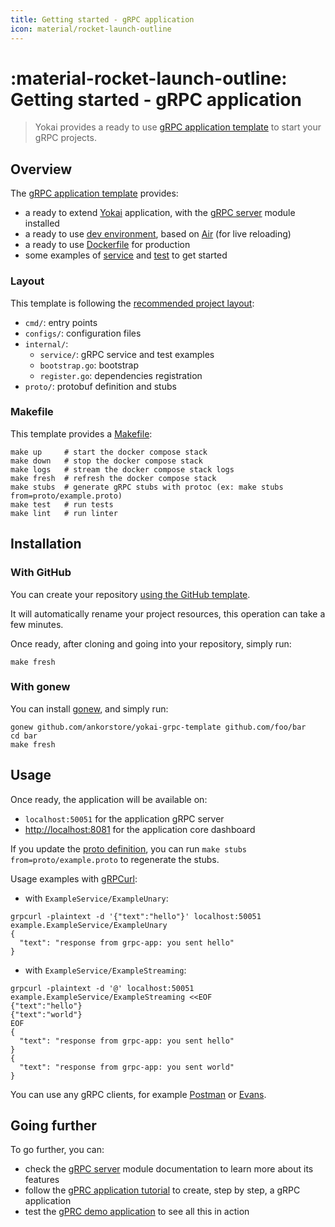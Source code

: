 ```yaml
---
title: Getting started - gRPC application
icon: material/rocket-launch-outline
---
```


# :material-rocket-launch-outline: Getting started - gRPC application

> Yokai provides a ready to use [gRPC application template](https://github.com/ankorstore/yokai-grpc-template) to start your gRPC projects.

## Overview

The [gRPC application template](https://github.com/ankorstore/yokai-grpc-template) provides:

- a ready to extend [Yokai](https://github.com/ankorstore/yokai) application, with the [gRPC server](../modules/fxgrpcserver.md) module installed
- a ready to use [dev environment](https://github.com/ankorstore/yokai-grpc-template/blob/main/docker-compose.yaml), based on [Air](https://github.com/air-verse/air) (for live reloading)
- a ready to use [Dockerfile](https://github.com/ankorstore/yokai-grpc-template/blob/main/Dockerfile) for production
- some examples of [service](https://github.com/ankorstore/yokai-grpc-template/blob/main/internal/service/example.go) and [test](https://github.com/ankorstore/yokai-grpc-template/blob/main/internal/service/example_test.go) to get started

### Layout

This template is following the [recommended project layout](https://go.dev/doc/modules/layout#server-project):

- `cmd/`: entry points
- `configs/`: configuration files
- `internal/`:
	- `service/`: gRPC service and test examples
	- `bootstrap.go`: bootstrap
	- `register.go`: dependencies registration
- `proto/`: protobuf definition and stubs

### Makefile

This template provides a [Makefile](https://github.com/ankorstore/yokai-grpc-template/blob/main/Makefile):

```
make up     # start the docker compose stack
make down   # stop the docker compose stack
make logs   # stream the docker compose stack logs
make fresh  # refresh the docker compose stack
make stubs  # generate gRPC stubs with protoc (ex: make stubs from=proto/example.proto)
make test   # run tests
make lint   # run linter
```

## Installation

### With GitHub

You can create your repository [using the GitHub template](https://github.com/new?template_name=yokai-grpc-template&template_owner=ankorstore).

It will automatically rename your project resources, this operation can take a few minutes.

Once ready, after cloning and going into your repository, simply run:

```shell
make fresh
```

### With gonew

You can install [gonew](https://go.dev/blog/gonew), and simply run:

```shell
gonew github.com/ankorstore/yokai-grpc-template github.com/foo/bar
cd bar
make fresh
```

## Usage

Once ready, the application will be available on:

- `localhost:50051` for the application gRPC server
- [http://localhost:8081](http://localhost:8081) for the application core dashboard

If you update the [proto definition](https://github.com/ankorstore/yokai-grpc-template/blob/main/proto/example.proto), you can run `make stubs from=proto/example.proto` to regenerate the stubs.

Usage examples with [gRPCurl](https://github.com/fullstorydev/grpcurl):

- with `ExampleService/ExampleUnary`:

```shell
grpcurl -plaintext -d '{"text":"hello"}' localhost:50051 example.ExampleService/ExampleUnary
{
  "text": "response from grpc-app: you sent hello"
}
```

- with `ExampleService/ExampleStreaming`:

```shell
grpcurl -plaintext -d '@' localhost:50051 example.ExampleService/ExampleStreaming <<EOF
{"text":"hello"}
{"text":"world"}
EOF
{
  "text": "response from grpc-app: you sent hello"
}
{
  "text": "response from grpc-app: you sent world"
}
```

You can use any gRPC clients, for example [Postman](https://learning.postman.com/docs/sending-requests/grpc/grpc-request-interface/) or [Evans](https://github.com/ktr0731/evans).

## Going further

To go further, you can:

- check the [gRPC server](../modules/fxgrpcserver.md) module documentation to learn more about its features
- follow the [gPRC application tutorial](../tutorials/grpc-application.md) to create, step by step, a gRPC application
- test the [gPRC demo application](../demos/grpc-application.md) to see all this in action
